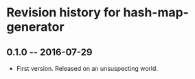 # Revision history for hash-map-generator

## 0.1.0  -- 2016-07-29

* First version. Released on an unsuspecting world.

